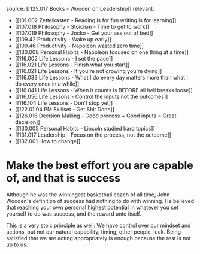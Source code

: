 source: [[125.017 Books - Wooden on Leadership]]
relevant:
- [[101.002 Zettelkasten - Reading is for fun writing is for learning]]
- [[107.018 Philosophy - Stoicism - Time to get to work]]
- [[107.019 Philosophy - Jocko - Get your ass out of bed]]
- [[109.42 Productivity - Wake up early]]
- [[109.46 Productivity - Napoleon wasted zero time]]
- [[130.008 Personal Habits - Napoleon focused on one thing at a time]]
- [[116.002 Life Lessons - I set the pace]]
- [[116.021 Life Lessons - Finish what you start]]
- [[116.021 Life Lessons - If you're not growing you're dying]]
- [[116.033 Life Lessons - What I do every day matters more than what I do every once in a while]]
- [[116.041 Life Lessons - When it counts is BEFORE all hell breaks loose]]
- [[116.056 Life Lessons - Control the inputs not the outcomes]]
- [[116.104 Life Lessons - Don't stop yet]]
- [[122.01.04 PM Skillset - Get Shit Done]]
- [[126.016 Decision Making - Good process + Good inputs = Great decision]]
- [[130.005 Personal Habits - Lincoln studied hard topics]]
- [[131.017 Leadership - Focus on the process, not the outcome]]
- [[132.001 How to change]]

# Make the best effort you are capable of, and that is success

Although he was the winningest basketball coach of all time, John Wooden's definition of success had nothing to do with winning. He believed that reaching your own personal highest potential in whatever you set yourself to do was success, and the reward unto itself. 

This is a very stoic principle as well: We have control over our mindset and actions, but not our natural capability, timing, other people, luck. Being satisfied that we are acting appropriately is enough because the rest is not up to us. 
